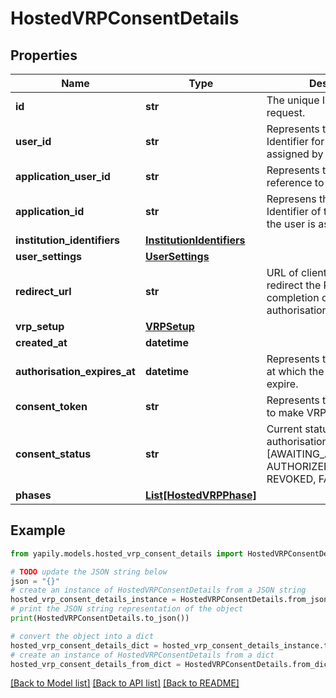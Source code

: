 # HostedVRPConsentDetails


## Properties

Name | Type | Description | Notes
------------ | ------------- | ------------- | -------------
**id** | **str** | The unique ID of the consent request. | 
**user_id** | **str** | Represents the Unique Identifier for the &#x60;User&#x60; assigned by Yapily. | [optional] 
**application_user_id** | **str** | Represents the User-friendly reference to the &#x60;User&#x60;. | [optional] 
**application_id** | **str** | Represens the Unique Identifier of the &#x60;Application&#x60; the user is associated with. | 
**institution_identifiers** | [**InstitutionIdentifiers**](InstitutionIdentifiers.md) |  | [optional] 
**user_settings** | [**UserSettings**](UserSettings.md) |  | [optional] 
**redirect_url** | **str** | URL of client&#39;s server to redirect the PSU after completion of the consent authorisation. | [optional] 
**vrp_setup** | [**VRPSetup**](VRPSetup.md) |  | 
**created_at** | **datetime** |  | [optional] 
**authorisation_expires_at** | **datetime** | Represents the date and time at which the auth Token will expire. | [optional] 
**consent_token** | **str** | Represents the authorisation to make VRP payments | [optional] 
**consent_status** | **str** | Current status of the authorisation. Can be one of [AWAITING_AUTHORIZATION, AUTHORIZED, REJECTED, REVOKED, FAILED, EXPIRED] | 
**phases** | [**List[HostedVRPPhase]**](HostedVRPPhase.md) |  | [optional] 

## Example

```python
from yapily.models.hosted_vrp_consent_details import HostedVRPConsentDetails

# TODO update the JSON string below
json = "{}"
# create an instance of HostedVRPConsentDetails from a JSON string
hosted_vrp_consent_details_instance = HostedVRPConsentDetails.from_json(json)
# print the JSON string representation of the object
print(HostedVRPConsentDetails.to_json())

# convert the object into a dict
hosted_vrp_consent_details_dict = hosted_vrp_consent_details_instance.to_dict()
# create an instance of HostedVRPConsentDetails from a dict
hosted_vrp_consent_details_from_dict = HostedVRPConsentDetails.from_dict(hosted_vrp_consent_details_dict)
```
[[Back to Model list]](../README.md#documentation-for-models) [[Back to API list]](../README.md#documentation-for-api-endpoints) [[Back to README]](../README.md)


